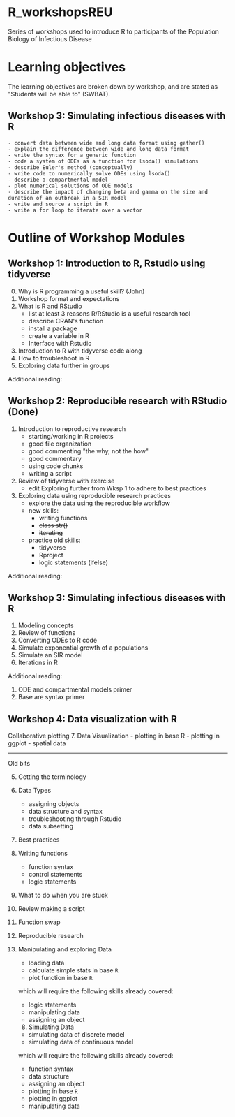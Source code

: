 # R_workshopsREU
Series of workshops used to introduce R to participants of the Population Biology of Infectious Disease 

<Philosophy of workshop and rationale for changes>

# Learning objectives
The learning objectives are broken down by workshop, and are stated as "Students will be able to" (SWBAT). 


## Workshop 3: Simulating infectious diseases with R

    - convert data between wide and long data format using gather()
    - explain the difference between wide and long data format
    - write the syntax for a generic function
    - code a system of ODEs as a function for lsoda() simulations
    - describe Euler's method (conceptually)
    - write code to numerically solve ODEs using lsoda()
    - describe a compartmental model
    - plot numerical solutions of ODE models 
    - describe the impact of changing beta and gamma on the size and duration of an outbreak in a SIR model
    - write and source a script in R
    - write a for loop to iterate over a vector 

# Outline of Workshop Modules
## Workshop 1: Introduction to R, Rstudio using tidyverse

0. Why is R programming a useful skill? (John)
0. Workshop format and expectations
1.  What is R and RStudio
    - list at least 3 reasons R/RStudio is a useful research tool 
    - describe CRAN's function
    - install a package
    - create a variable in R
    - Interface with Rstudio
2. Introduction to R with tidyverse code along
3. How to troubleshoot in R
4. Exploring data further in groups 
  	
  Additional reading:
  
     
## Workshop 2: Reproducible research with RStudio (Done)

1. Introduction to reproductive research
    - starting/working in R projects
    - good file organization  	
    - good commenting  "the why, not the how"
    - good commentary
    - using code chunks
    - writing a script
2. Review of tidyverse with exercise
    - edit Exploring further from Wksp 1 to adhere to best practices
3. Exploring data using reproducible research practices
    - explore the data using the reproducible workflow
    - new skills:
      - writing functions
      - ~~class str()~~
      - ~~iterating~~ 
    - practice old skills:
      - tidyverse
      - Rproject
      - logic statements (ifelse)
  
  Additional reading:

## Workshop 3: Simulating infectious diseases with R

1. Modeling concepts
2. Review of functions
3. Converting ODEs to R code
4. Simulate exponential growth of a populations
5. Simulate an SIR model
6. Iterations in R

 Additional reading: 
 
 1. ODE and compartmental models primer
 2. Base are syntax primer
 
 
## Workshop 4: Data visualization with R
Collaborative plotting
 7.  Data Visualization
      - plotting in base R
      - plotting in ggplot
      - spatial data 

---
Old bits
  
  5. Getting the terminology
  6.  Data Types
      - assigning objects
      - data structure and syntax
      - troubleshooting through Rstudio
      - data subsetting
  7.  Best practices
  8.  Writing functions 
      - function syntax
      - control statements
      - logic statements 
  9. What to do when you are stuck       
 

  
  1. Review making a script
  2. Function swap
  3. Reproducible research
  4.  Manipulating and exploring Data  
      - loading data 
      - calculate simple stats in base `R`
      - plot function in base `R`

      which will require the following skills already covered:
       - logic statements
       - manipulating data  
       - assigning an object
       
       
        8.  Simulating Data
        - simulating data of discrete model
        - simulating data of continuous model
        
      which will require the following skills already covered:

        - function syntax
        - data structure 
        - assigning an object
        - plotting in base `R`
        - plotting in ggplot
        - manipulating data  
